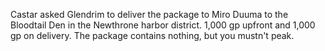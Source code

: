 Castar asked Glendrim to deliver the package to Miro Duuma to the Bloodtail Den in the Newthrone harbor district. 1,000 gp upfront and 1,000 gp on delivery.
The package contains nothing, but you mustn't peak.